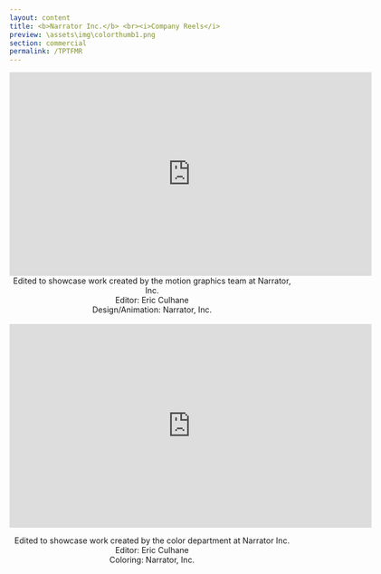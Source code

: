 ```yaml
---
layout: content
title: <b>Narrator Inc.</b> <br><i>Company Reels</i>
preview: \assets\img\colorthumb1.png
section: commercial
permalink: /TPTFMR
---
```


<body><center><iframe src="https://player.vimeo.com/video/665064600?h=b9ed22c0cf&title=0&byline=0&portrait=0" width="640" height="360" frameborder="0" allow="autoplay; fullscreen; picture-in-picture" allowfullscreen></iframe>

<br>
Edited to showcase work created by the motion graphics team at Narrator, Inc.<br>
Editor: Eric Culhane<br>
Design/Animation: Narrator, Inc.

<br>
<br>
<iframe src="https://player.vimeo.com/video/708444917?h=cdcf64607e&title=0&byline=0&portrait=0" width="640" height="360" frameborder="0" allow="autoplay; fullscreen; picture-in-picture" allowfullscreen></iframe>
<br>

Edited to showcase work created by the color department at Narrator Inc.<br>
Editor: Eric Culhane<br>
Coloring: Narrator, Inc.
</center></body>
